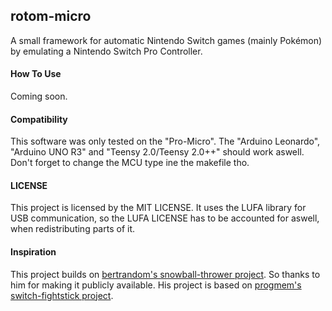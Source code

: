 ## rotom-micro

A small framework for automatic Nintendo Switch games (mainly Pokémon) by emulating a Nintendo Switch Pro Controller.

#### How To Use

Coming soon.

#### Compatibility

This software was only tested on the "Pro-Micro". The "Arduino Leonardo", "Arduino UNO R3" and "Teensy 2.0/Teensy 2.0++" should work aswell.
Don't forget to change the MCU type ine the makefile tho.

#### LICENSE

This project is licensed by the MIT LICENSE.
It uses the LUFA library for USB communication, so the LUFA LICENSE has to be accounted for aswell, when redistributing parts of it.

#### Inspiration

This project builds on [bertrandom's snowball-thrower project](https://github.com/bertrandom/snowball-thrower).
So thanks to him for making it publicly available.
His project is based on [progmem's switch-fightstick project](https://github.com/progmem/Switch-Fightstick).
